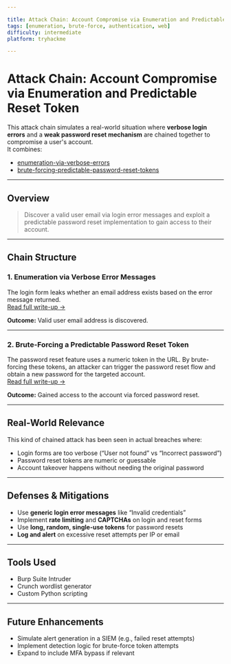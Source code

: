 ```yaml
---

title: Attack Chain: Account Compromise via Enumeration and Predictable Reset Token
tags: [enumeration, brute-force, authentication, web]
difficulty: intermediate
platform: tryhackme

---
```


# Attack Chain: Account Compromise via Enumeration and Predictable Reset Token

This attack chain simulates a real-world situation where **verbose login errors** and a **weak password reset mechanism** are chained together to compromise a user's account.  
It combines:
- [enumeration-via-verbose-errors](..\authentication\authentication-enumeration-and-brute-force\enumeration-via-verbose-errors.md)
- [brute-forcing-predictable-password-reset-tokens](..\authentication\authentication-enumeration-and-brute-force\brute-forcing-predictable-password-reset-tokens.md)

---

## Overview

> Discover a valid user email via login error messages and exploit a predictable password reset implementation to gain access to their account.

---

## Chain Structure

### 1. Enumeration via Verbose Error Messages  
The login form leaks whether an email address exists based on the error message returned.  
[Read full write-up →](..\authentication\authentication-enumeration-and-brute-force\enumeration-via-verbose-errors.md)

**Outcome:** Valid user email address is discovered.

---

### 2. Brute-Forcing a Predictable Password Reset Token  
The password reset feature uses a numeric token in the URL. By brute-forcing these tokens, an attacker can trigger the password reset flow and obtain a new password for the targeted account.  
[Read full write-up →](..\authentication\authentication-enumeration-and-brute-force\brute-forcing-predictable-password-reset-tokens.md)

**Outcome:** Gained access to the account via forced password reset.

---

## Real-World Relevance

This kind of chained attack has been seen in actual breaches where:
- Login forms are too verbose (“User not found” vs “Incorrect password”)
- Password reset tokens are numeric or guessable
- Account takeover happens without needing the original password

---

## Defenses & Mitigations

- Use **generic login error messages** like “Invalid credentials”
- Implement **rate limiting** and **CAPTCHAs** on login and reset forms
- Use **long, random, single-use tokens** for password resets
- **Log and alert** on excessive reset attempts per IP or email

---

## Tools Used

- Burp Suite Intruder  
- Crunch wordlist generator  
- Custom Python scripting  

---

## Future Enhancements

- Simulate alert generation in a SIEM (e.g., failed reset attempts)  
- Implement detection logic for brute-force token attempts  
- Expand to include MFA bypass if relevant  

